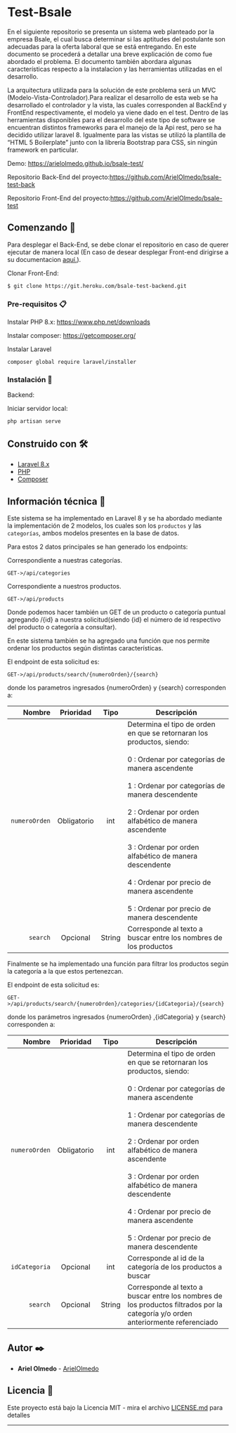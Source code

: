 # Test-Bsale

En el siguiente repositorio se presenta un sistema web planteado por la empresa Bsale, el cual busca determinar si las aptitudes del postulante son adecuadas para la oferta laboral que se está entregando. En este documento se procederá a detallar una breve explicación de como fue abordado el problema. El documento también abordara algunas características respecto a la instalacion y las herramientas utilizadas en el desarrollo.

La arquitectura utilizada para la solución de este problema será un MVC (Modelo-Vista-Controlador).Para realizar el desarrollo de esta web se ha desarrollado el controlador y la vista, las cuales corresponden al BackEnd y FrontEnd respectivamente, el modelo ya viene dado en el test. Dentro de las herramientas disponibles para el desarrollo del este tipo de software se encuentran distintos frameworks para el manejo de la Api rest, pero se ha decidido utilizar laravel 8. Igualmente para las vistas se utilizó la plantilla de “HTML 5 Boilerplate” junto con la librería Bootstrap para CSS, sin ningún framework en particular.


Demo: https://arielolmedo.github.io/bsale-test/

Repositorio Back-End del proyecto:https://github.com/ArielOlmedo/bsale-test-back

Repositorio Front-End del proyecto:https://github.com/ArielOlmedo/bsale-test


## Comenzando 🚀

Para desplegar el Back-End, se debe clonar el repositorio en caso de querer ejecutar de manera local (En caso de desear desplegar Front-end dirigirse a su documentacion [aquí.](https://github.com/ArielOlmedo/bsale-test)).

Clonar Front-End:
```
$ git clone https://git.heroku.com/bsale-test-backend.git
```

### Pre-requisitos 📋

Instalar PHP 8.x: https://www.php.net/downloads

Instalar composer: https://getcomposer.org/

Instalar Laravel
```
composer global require laravel/installer
```

### Instalación 🔧

Backend:

Iniciar servidor local:

```
php artisan serve
```


## Construido con 🛠️


* [Laravel 8.x](https://laravel.com/)
* [PHP](https://www.php.net/)
* [Composer](https://getcomposer.org/)

## Información técnica 📄

Este sistema se ha implementado en Laravel 8 y se ha abordado mediante la implementación de 2 modelos, los cuales son los `productos` y las `categorías`, ambos modelos presentes en la base de datos.

Para estos 2 datos principales se han generado los endpoints:

Correspondiente a nuestras categorías.
```
GET->/api/categories
```

Correspondiente a nuestros productos.
```
GET->/api/products
```

Donde podemos hacer también un GET de un producto o categoría puntual agregando /{id} a nuestra solicitud(siendo {id} el número de id respectivo del producto o categoría a  consultar).

En este sistema también se ha agregado una función que nos permite ordenar los productos según distintas características.

El endpoint de esta solicitud es:
```
GET->/api/products/search/{numeroOrden}/{search}
```

donde los parametros ingresados {numeroOrden} y {search} corresponden a:


|          Nombre | Prioridad |  Tipo   | Descripción                                                                                                                                                           |
| -------------:|:--------:|:-------:| --------------------------------------------------------------------------------------------------------------------------------------------------------------------- |
|`numeroOrden` | Obligatorio | int  | Determina el tipo de orden en que se retornaran los productos, siendo: <br/><br/>  0 : Ordenar por categorías de manera ascendente <br/><br/>  1 : Ordenar por categorías de manera descendente <br/><br/>  2 : Ordenar por orden alfabético de manera ascendente <br/><br/>  3 : Ordenar por orden alfabético de manera descendente <br/><br/>  4 : Ordenar por precio de manera ascendente <br/><br/>  5 : Ordenar por precio de manera descendente|
|`search` | Opcional | String  | Corresponde al texto a buscar entre los nombres de los productos|                                                                  |


Finalmente se ha implementado una función para filtrar los productos según la categoría a la que estos pertenezcan.

El endpoint de esta solicitud es:
```
GET->/api/products/search/{numeroOrden}/categories/{idCategoria}/{search}
```
donde los parámetros ingresados {numeroOrden} ,{idCategoria} y {search} corresponden a:

|          Nombre | Prioridad |  Tipo   | Descripción                                                                                                                                                           |
| -------------:|:--------:|:-------:| --------------------------------------------------------------------------------------------------------------------------------------------------------------------- |
|`numeroOrden` | Obligatorio | int  | Determina el tipo de orden en que se retornaran los productos, siendo: <br/><br/>  0 : Ordenar por categorías de manera ascendente <br/><br/>  1 : Ordenar por categorías de manera descendente <br/><br/>  2 : Ordenar por orden alfabético de manera ascendente <br/><br/>  3 : Ordenar por orden alfabético de manera descendente <br/><br/>  4 : Ordenar por precio de manera ascendente <br/><br/>  5 : Ordenar por precio de manera descendente|
|`idCategoria` | Opcional | int  | Corresponde al id de la categoría de los productos a buscar| 
|`search` | Opcional | String  | Corresponde al texto a buscar entre los nombres de los productos filtrados por la categoría y/o orden anteriormente referenciado| |


## Autor ✒️

* **Ariel Olmedo** - [ArielOlmedo](https://github.com/ArielOlmedo)


## Licencia 📄

Este proyecto está bajo la Licencia MIT - mira el archivo [LICENSE.md](LICENSE.md) para detalles

---
